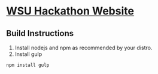 [WSU Hackathon Website](http://hackathon.eecs.wsu.edu)
======================

Build Instructions
------------------
1. Install nodejs and npm as recommended by your distro.
2. Install gulp
```
npm install gulp
```